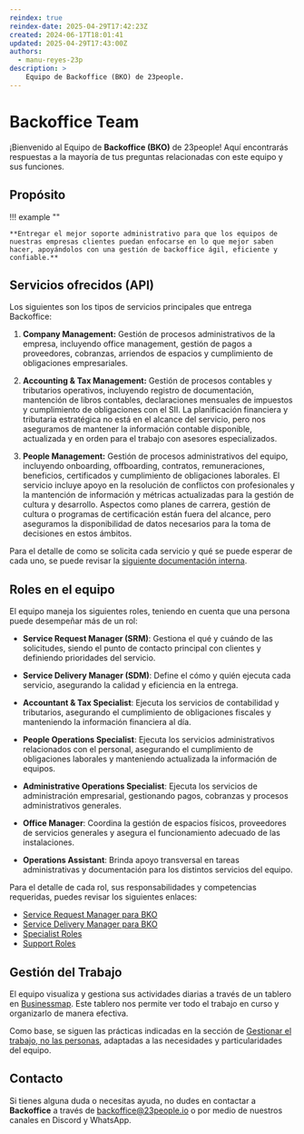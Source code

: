 ```yaml
---
reindex: true
reindex-date: 2025-04-29T17:42:23Z
created: 2024-06-17T18:01:41
updated: 2025-04-29T17:43:00Z
authors:
  - manu-reyes-23p
description: >
    Equipo de Backoffice (BKO) de 23people.
---
```


# Backoffice Team

¡Bienvenido al Equipo de **Backoffice (BKO)** de 23people! Aquí encontrarás respuestas a la mayoría de tus preguntas relacionadas con este equipo y sus funciones.

## Propósito

!!! example ""

    **Entregar el mejor soporte administrativo para que los equipos de nuestras empresas clientes puedan enfocarse en lo que mejor saben hacer, apoyándolos con una gestión de backoffice ágil, eficiente y confiable.**

## Servicios ofrecidos (API)

Los siguientes son los tipos de servicios principales que entrega Backoffice:

1. **Company Management:** Gestión de procesos administrativos de la empresa, incluyendo office management, gestión de pagos a proveedores, cobranzas, arriendos de espacios y cumplimiento de obligaciones empresariales.

2. **Accounting & Tax Management:** Gestión de procesos contables y tributarios operativos, incluyendo registro de documentación, mantención de libros contables, declaraciones mensuales de impuestos y cumplimiento de obligaciones con el SII. La planificación financiera y tributaria estratégica no está en el alcance del servicio, pero nos aseguramos de mantener la información contable disponible, actualizada y en orden para el trabajo con asesores especializados.

3. **People Management:** Gestión de procesos administrativos del equipo, incluyendo onboarding, offboarding, contratos, remuneraciones, beneficios, certificados y cumplimiento de obligaciones laborales. El servicio incluye apoyo en la resolución de conflictos con profesionales y la mantención de información y métricas actualizadas para la gestión de cultura y desarrollo. Aspectos como planes de carrera, gestión de cultura o programas de certificación están fuera del alcance, pero aseguramos la disponibilidad de datos necesarios para la toma de decisiones en estos ámbitos.

Para el detalle de como se solicita cada servicio y qué se puede esperar de cada uno, se puede revisar la [siguiente documentación interna](https://docs.google.com/document/d/1gI3qPv6deKH0auZ7eXrBcVDIIPAS7eLhC-mLdLPomAs/edit?usp=drive_link).

## Roles en el equipo

El equipo maneja los siguientes roles, teniendo en cuenta que una persona puede desempeñar más de un rol:

- **Service Request Manager (SRM)**: Gestiona el qué y cuándo de las solicitudes, siendo el punto de contacto principal con clientes y definiendo prioridades del servicio.

- **Service Delivery Manager (SDM)**: Define el cómo y quién ejecuta cada servicio, asegurando la calidad y eficiencia en la entrega.

- **Accountant & Tax Specialist**: Ejecuta los servicios de contabilidad y tributarios, asegurando el cumplimiento de obligaciones fiscales y manteniendo la información financiera al día.

- **People Operations Specialist**: Ejecuta los servicios administrativos relacionados con el personal, asegurando el cumplimiento de obligaciones laborales y manteniendo actualizada la información de equipos.

- **Administrative Operations Specialist**: Ejecuta los servicios de administración empresarial, gestionando pagos, cobranzas y procesos administrativos generales.

- **Office Manager**: Coordina la gestión de espacios físicos, proveedores de servicios generales y asegura el funcionamiento adecuado de las instalaciones.

- **Operations Assistant**: Brinda apoyo transversal en tareas administrativas y documentación para los distintos servicios del equipo.

Para el detalle de cada rol, sus responsabilidades y competencias requeridas, puedes revisar los siguientes enlaces:

- [Service Request Manager para BKO](team-roles/service-request-manager-bko.md)
- [Service Delivery Manager para BKO](team-roles/service-delivery-manager-bko.md)
- [Specialist Roles](team-roles/specialist-roles-bko.md)
- [Support Roles](team-roles/support-roles-bko.md)

## Gestión del Trabajo

El equipo visualiza y gestiona sus actividades diarias a través de un tablero en [Businessmap](https://23peoplespa.kanbanize.com/ctrl_board/96). Este tablero nos permite ver todo el trabajo en curso y organizarlo de manera efectiva.

Como base, se siguen las prácticas indicadas en la sección de [Gestionar el trabajo, no las personas](/culture/practices/manage-work-not-people), adaptadas a las necesidades y particularidades del equipo.

## Contacto

Si tienes alguna duda o necesitas ayuda, no dudes en contactar a **Backoffice** a través de [backoffice@23people.io](mailto:backoffice@23people.io) o por medio de nuestros canales en Discord y WhatsApp.
